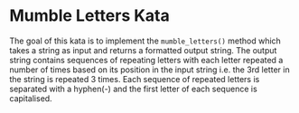 # Mumble Letters Kata

The goal of this kata is to implement the `mumble_letters()` method which takes a string as input and returns a formatted output string. The output string contains sequences of repeating letters with each letter repeated a number of times based on its position in the input string i.e. the 3rd letter in the string is repeated 3 times. Each sequence of repeated letters is separated with a hyphen(-) and the first letter of each sequence is capitalised.
